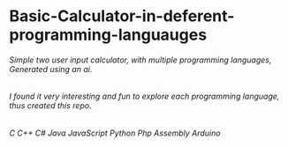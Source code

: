 # Basic-Calculator-in-deferent-programming-languauges

###### Simple two user input calculator, with multiple programming languages, Generated using an ai.
###### I found it very interesting and fun to explore each programming language, thus created this repo.
###### C C++ C# Java JavaScript Python Php Assembly Arduino
